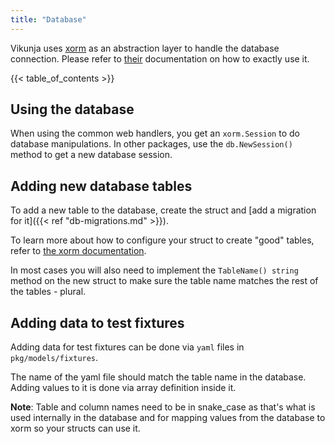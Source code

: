 ```yaml
---
title: "Database"
---
```


Vikunja uses [xorm](https://xorm.io/) as an abstraction layer to handle the database connection.
Please refer to [their](https://xorm.io/docs/) documentation on how to exactly use it.

{{< table_of_contents >}}

## Using the database

When using the common web handlers, you get an `xorm.Session` to do database manipulations.
In other packages, use the `db.NewSession()` method to get a new database session.

## Adding new database tables

To add a new table to the database, create the struct and [add a migration for it]({{< ref "db-migrations.md" >}}).

To learn more about how to configure your struct to create "good" tables, refer to [the xorm documentation](https://xorm.io/docs/).

In most cases you will also need to implement the `TableName() string` method on the new struct to make sure the table name matches the rest of the tables - plural.

## Adding data to test fixtures

Adding data for test fixtures can be done via `yaml` files in `pkg/models/fixtures`.

The name of the yaml file should match the table name in the database.
Adding values to it is done via array definition inside it.

**Note**: Table and column names need to be in snake_case as that's what is used internally in the database and for mapping values from the database to xorm so your structs can use it.